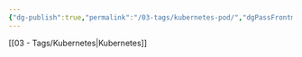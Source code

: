 ```yaml
---
{"dg-publish":true,"permalink":"/03-tags/kubernetes-pod/","dgPassFrontmatter":true,"noteIcon":""}
---
```


[[03 - Tags/Kubernetes\|Kubernetes]]